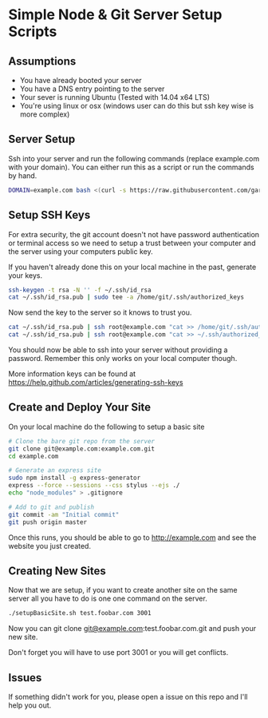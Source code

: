 Simple Node & Git Server Setup Scripts
======================================

Assumptions
-----------

* You have already booted your server
* You have a DNS entry pointing to the server
* Your sever is running Ubuntu (Tested with 14.04 x64 LTS)
* You're using linux or osx (windows user can do this but ssh key wise is more complex)


Server Setup
------------

Ssh into your server and run the following commands (replace example.com with your domain). You can either run this as a script or run the commands by hand.

```bash
DOMAIN=example.com bash <(curl -s https://raw.githubusercontent.com/garrows/noleg-stack/master/init.sh)

```

Setup SSH Keys
--------------

For extra security, the git account doesn't not have password authentication or terminal access so we need to setup a trust between your computer and the server using your computers public key.

If you haven't already done this on your local machine in the past, generate your keys.
```bash
ssh-keygen -t rsa -N '' -f ~/.ssh/id_rsa
cat ~/.ssh/id_rsa.pub | sudo tee -a /home/git/.ssh/authorized_keys
```

Now send the key to the server so it knows to trust you.
```bash
cat ~/.ssh/id_rsa.pub | ssh root@example.com "cat >> /home/git/.ssh/authorized_keys"
cat ~/.ssh/id_rsa.pub | ssh root@example.com "cat >> ~/.ssh/authorized_keys"

```
You should now be able to ssh into your server without providing a password. Remember this only works on your local computer though.

More information keys can be found at https://help.github.com/articles/generating-ssh-keys


Create and Deploy Your Site
---------------------------

On your local machine do the following to setup a basic site

```bash
# Clone the bare git repo from the server
git clone git@example.com:example.com.git
cd example.com

# Generate an express site
sudo npm install -g express-generator
express --force --sessions --css stylus --ejs ./
echo "node_modules" > .gitignore

# Add to git and publish
git commit -am "Initial commit"
git push origin master
```

Once this runs, you should be able to go to http://example.com and see the website you just created.


Creating New Sites
------------------

Now that we are setup, if you want to create another site on the same server all you have to do is one one command on the server.
```bash
./setupBasicSite.sh test.foobar.com 3001
```
Now you can git clone git@example.com:test.foobar.com.git and push your new site.

Don't forget you will have to use port 3001 or you will get conflicts.


Issues
------

If something didn't work for you, please open a issue on this repo and I'll help you out.
